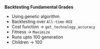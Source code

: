 **Backtesting Fundamental Grades** 
- Using genetic algorithm 
- Backtesting over `All-time-ROI`
- Cost function -> `get_technology_accuracy`
- Fitness -> `Maximize`
- Runs upto 100 generation 
- Children -> 100
